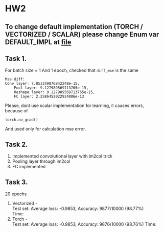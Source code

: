 # HW2
## To change default implementation (TORCH / VECTORIZED / SCALAR) please change Enum var DEFAULT_IMPL at [file](neural_net/conv_net.py)

## Task 1.
For batch size = 1
And 1 epoch, checked that `diff_mse` is the same
```
Mse diff:
Conv layer: 7.853249876842248e-15,
 	Pool layer: 9.127989569713765e-15,
 	Reshape layer: 9.127989569713765e-15,
 	FC layer: 2.2586452022924086e-13
```
Please, dont use scalar implementation for learning, it causes errors, because of 
```
torch.no_grad()
```
And used only for calculation mse error.

## Task 2.
1. Implemented convolutional layer with im2col trick
2. Pooling layer through im2col
3. FC implemented

## Task 3.
20 epochs
1. Vectorized - \
Test set: Average loss: -0.9853, Accuracy: 9877/10000 (98.77%) \
Time: 
2. Torch - \
Test set: Average loss: -0.9853, Accuracy: 9876/10000 (98.76%)
Time:
